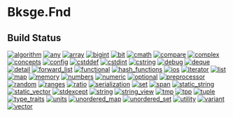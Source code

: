 ﻿# Bksge.Fnd

## Build Status

[![algorithm](https://github.com/myoukaku/bksge/actions/workflows/algorithm.yml/badge.svg)](https://github.com/myoukaku/bksge/actions/workflows/algorithm.yml)
[![any](https://github.com/myoukaku/bksge/actions/workflows/any.yml/badge.svg)](https://github.com/myoukaku/bksge/actions/workflows/any.yml)
[![array](https://github.com/myoukaku/bksge/actions/workflows/array.yml/badge.svg)](https://github.com/myoukaku/bksge/actions/workflows/array.yml)
[![bigint](https://github.com/myoukaku/bksge/actions/workflows/bigint.yml/badge.svg)](https://github.com/myoukaku/bksge/actions/workflows/bigint.yml)
[![bit](https://github.com/myoukaku/bksge/actions/workflows/bit.yml/badge.svg)](https://github.com/myoukaku/bksge/actions/workflows/bit.yml)
[![cmath](https://github.com/myoukaku/bksge/actions/workflows/cmath.yml/badge.svg)](https://github.com/myoukaku/bksge/actions/workflows/cmath.yml)
[![compare](https://github.com/myoukaku/bksge/actions/workflows/compare.yml/badge.svg)](https://github.com/myoukaku/bksge/actions/workflows/compare.yml)
[![complex](https://github.com/myoukaku/bksge/actions/workflows/complex.yml/badge.svg)](https://github.com/myoukaku/bksge/actions/workflows/complex.yml)
[![concepts](https://github.com/myoukaku/bksge/actions/workflows/concepts.yml/badge.svg)](https://github.com/myoukaku/bksge/actions/workflows/concepts.yml)
[![config](https://github.com/myoukaku/bksge/actions/workflows/config.yml/badge.svg)](https://github.com/myoukaku/bksge/actions/workflows/config.yml)
[![cstddef](https://github.com/myoukaku/bksge/actions/workflows/cstddef.yml/badge.svg)](https://github.com/myoukaku/bksge/actions/workflows/cstddef.yml)
[![cstdint](https://github.com/myoukaku/bksge/actions/workflows/cstdint.yml/badge.svg)](https://github.com/myoukaku/bksge/actions/workflows/cstdint.yml)
[![cstring](https://github.com/myoukaku/bksge/actions/workflows/cstring.yml/badge.svg)](https://github.com/myoukaku/bksge/actions/workflows/cstring.yml)
[![debug](https://github.com/myoukaku/bksge/actions/workflows/debug.yml/badge.svg)](https://github.com/myoukaku/bksge/actions/workflows/debug.yml)
[![deque](https://github.com/myoukaku/bksge/actions/workflows/deque.yml/badge.svg)](https://github.com/myoukaku/bksge/actions/workflows/deque.yml)
[![detail](https://github.com/myoukaku/bksge/actions/workflows/detail.yml/badge.svg)](https://github.com/myoukaku/bksge/actions/workflows/detail.yml)
[![forward_list](https://github.com/myoukaku/bksge/actions/workflows/forward_list.yml/badge.svg)](https://github.com/myoukaku/bksge/actions/workflows/forward_list.yml)
[![functional](https://github.com/myoukaku/bksge/actions/workflows/functional.yml/badge.svg)](https://github.com/myoukaku/bksge/actions/workflows/functional.yml)
[![hash_functions](https://github.com/myoukaku/bksge/actions/workflows/hash_functions.yml/badge.svg)](https://github.com/myoukaku/bksge/actions/workflows/hash_functions.yml)
[![ios](https://github.com/myoukaku/bksge/actions/workflows/ios.yml/badge.svg)](https://github.com/myoukaku/bksge/actions/workflows/ios.yml)
[![iterator](https://github.com/myoukaku/bksge/actions/workflows/iterator.yml/badge.svg)](https://github.com/myoukaku/bksge/actions/workflows/iterator.yml)
[![list](https://github.com/myoukaku/bksge/actions/workflows/list.yml/badge.svg)](https://github.com/myoukaku/bksge/actions/workflows/list.yml)
[![map](https://github.com/myoukaku/bksge/actions/workflows/map.yml/badge.svg)](https://github.com/myoukaku/bksge/actions/workflows/map.yml)
[![memory](https://github.com/myoukaku/bksge/actions/workflows/memory.yml/badge.svg)](https://github.com/myoukaku/bksge/actions/workflows/memory.yml)
[![numbers](https://github.com/myoukaku/bksge/actions/workflows/numbers.yml/badge.svg)](https://github.com/myoukaku/bksge/actions/workflows/numbers.yml)
[![numeric](https://github.com/myoukaku/bksge/actions/workflows/numeric.yml/badge.svg)](https://github.com/myoukaku/bksge/actions/workflows/numeric.yml)
[![optional](https://github.com/myoukaku/bksge/actions/workflows/optional.yml/badge.svg)](https://github.com/myoukaku/bksge/actions/workflows/optional.yml)
[![preprocessor](https://github.com/myoukaku/bksge/actions/workflows/preprocessor.yml/badge.svg)](https://github.com/myoukaku/bksge/actions/workflows/preprocessor.yml)
[![random](https://github.com/myoukaku/bksge/actions/workflows/random.yml/badge.svg)](https://github.com/myoukaku/bksge/actions/workflows/random.yml)
[![ranges](https://github.com/myoukaku/bksge/actions/workflows/ranges.yml/badge.svg)](https://github.com/myoukaku/bksge/actions/workflows/ranges.yml)
[![ratio](https://github.com/myoukaku/bksge/actions/workflows/ratio.yml/badge.svg)](https://github.com/myoukaku/bksge/actions/workflows/ratio.yml)
[![serialization](https://github.com/myoukaku/bksge/actions/workflows/serialization.yml/badge.svg)](https://github.com/myoukaku/bksge/actions/workflows/serialization.yml)
[![set](https://github.com/myoukaku/bksge/actions/workflows/set.yml/badge.svg)](https://github.com/myoukaku/bksge/actions/workflows/set.yml)
[![span](https://github.com/myoukaku/bksge/actions/workflows/span.yml/badge.svg)](https://github.com/myoukaku/bksge/actions/workflows/span.yml)
[![static_string](https://github.com/myoukaku/bksge/actions/workflows/static_string.yml/badge.svg)](https://github.com/myoukaku/bksge/actions/workflows/static_string.yml)
[![static_vector](https://github.com/myoukaku/bksge/actions/workflows/static_vector.yml/badge.svg)](https://github.com/myoukaku/bksge/actions/workflows/static_vector.yml)
[![stdexcept](https://github.com/myoukaku/bksge/actions/workflows/stdexcept.yml/badge.svg)](https://github.com/myoukaku/bksge/actions/workflows/stdexcept.yml)
[![string](https://github.com/myoukaku/bksge/actions/workflows/string.yml/badge.svg)](https://github.com/myoukaku/bksge/actions/workflows/string.yml)
[![string_view](https://github.com/myoukaku/bksge/actions/workflows/string_view.yml/badge.svg)](https://github.com/myoukaku/bksge/actions/workflows/string_view.yml)
[![tmp](https://github.com/myoukaku/bksge/actions/workflows/tmp.yml/badge.svg)](https://github.com/myoukaku/bksge/actions/workflows/tmp.yml)
[![tpp](https://github.com/myoukaku/bksge/actions/workflows/tpp.yml/badge.svg)](https://github.com/myoukaku/bksge/actions/workflows/tpp.yml)
[![tuple](https://github.com/myoukaku/bksge/actions/workflows/tuple.yml/badge.svg)](https://github.com/myoukaku/bksge/actions/workflows/tuple.yml)
[![type_traits](https://github.com/myoukaku/bksge/actions/workflows/type_traits.yml/badge.svg)](https://github.com/myoukaku/bksge/actions/workflows/type_traits.yml)
[![units](https://github.com/myoukaku/bksge/actions/workflows/units.yml/badge.svg)](https://github.com/myoukaku/bksge/actions/workflows/units.yml)
[![unordered_map](https://github.com/myoukaku/bksge/actions/workflows/unordered_map.yml/badge.svg)](https://github.com/myoukaku/bksge/actions/workflows/unordered_map.yml)
[![unordered_set](https://github.com/myoukaku/bksge/actions/workflows/unordered_set.yml/badge.svg)](https://github.com/myoukaku/bksge/actions/workflows/unordered_set.yml)
[![utility](https://github.com/myoukaku/bksge/actions/workflows/utility.yml/badge.svg)](https://github.com/myoukaku/bksge/actions/workflows/utility.yml)
[![variant](https://github.com/myoukaku/bksge/actions/workflows/variant.yml/badge.svg)](https://github.com/myoukaku/bksge/actions/workflows/variant.yml)
[![vector](https://github.com/myoukaku/bksge/actions/workflows/vector.yml/badge.svg)](https://github.com/myoukaku/bksge/actions/workflows/vector.yml)
